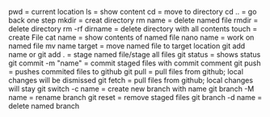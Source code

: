 pwd = current location
ls = show content
cd = move to directory
cd .. = go back one step
mkdir = creat directory
rm name = delete named file
rmdir = delete directory
rm -rf dirname = delete directory with all contents
touch = create File
cat name = show contents of named file
nano name = work on named file
mv name target = move named file to target location
git add name or git add . = stage named file/stage all files
git status = shows status
git commit -m "name" = commit staged files with commit comment
git push = pushes commited files to github
git pull = pull files from github; local changes will be dismissed
git fetch = pull files from github; local changes will stay
git switch -c name = create new branch with name
git branch -M name = rename branch
git reset = remove staged files
git branch -d name = delete named branch
